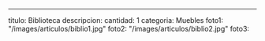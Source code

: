 ---
titulo: Biblioteca
descripcion: 
cantidad: 1
categoria: Muebles
foto1: "/images/articulos/biblio1.jpg"
foto2: "/images/articulos/biblio2.jpg"
foto3: 
